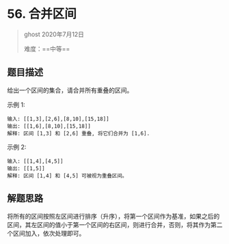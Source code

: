 # 56. 合并区间

> ghost 2020年7月12日
>
> 难度：==中等==

## 题目描述

给出一个区间的集合，请合并所有重叠的区间。

示例 1:

```
输入: [[1,3],[2,6],[8,10],[15,18]]
输出: [[1,6],[8,10],[15,18]]
解释: 区间 [1,3] 和 [2,6] 重叠, 将它们合并为 [1,6].
```


示例 2:

```
输入: [[1,4],[4,5]]
输出: [[1,5]]
解释: 区间 [1,4] 和 [4,5] 可被视为重叠区间。
```

## 解题思路

将所有的区间按照左区间进行排序（升序），将第一个区间作为基准，如果之后的区间，其左区间的值小于第一个区间的右区间，则进行合并，否则，将其作为第二个区间加入，依次处理即可。